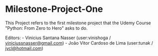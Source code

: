 # Milestone-Project-One


This Project refers to the first milestone project that the Udemy Course "Python: From Zero to Hero" asks to do.

Editors:
	- Vinicius Santana Nasser (user:vinishoga / viniciussnasser@gmail.com)
	- João Vitor Cardoso de Lima (user:tunak / jvcl@hotmail.com)

